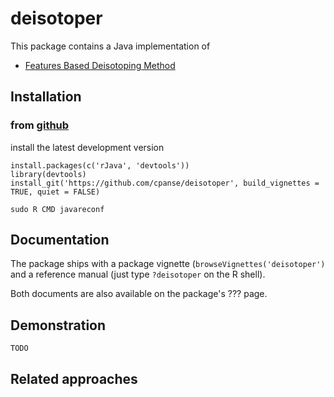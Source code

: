 # deisotoper

This package contains a Java implementation of 

* [Features Based Deisotoping Method](https://github.com/protViz/deisotoper/tree/master/java/deisotoper/src/main/java/ch/fgcz/proteomics/fbdm)


## Installation



### from [github](https://github.com/protViz/deisotoper)

install the latest development version

```
install.packages(c('rJava', 'devtools'))
library(devtools)
install_git('https://github.com/cpanse/deisotoper', build_vignettes = TRUE, quiet = FALSE)
```

```
sudo R CMD javareconf
```

## Documentation

The package ships with a package vignette (`browseVignettes('deisotoper')` 
and a reference manual (just type `?deisotoper` on the R shell).

Both documents are also available on the package's ???  page.


## Demonstration

```{R}
TODO
```

## Related approaches

